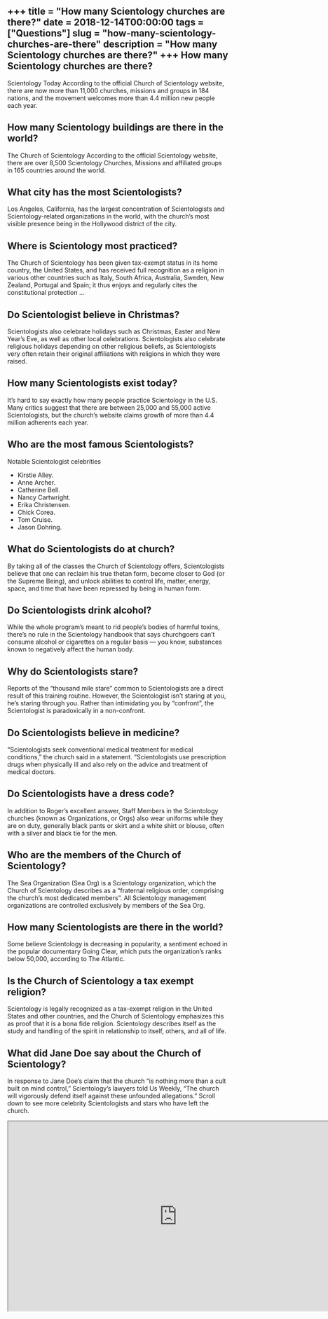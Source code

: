 +++
title = "How many Scientology churches are there?"
date = 2018-12-14T00:00:00
tags = ["Questions"]
slug = "how-many-scientology-churches-are-there"
description = "How many Scientology churches are there?"
+++
How many Scientology churches are there?
----------------------------------------

Scientology Today According to the official Church of Scientology website, there are now more than 11,000 churches, missions and groups in 184 nations, and the movement welcomes more than 4.4 million new people each year.

How many Scientology buildings are there in the world?
------------------------------------------------------

The Church of Scientology According to the official Scientology website, there are over 8,500 Scientology Churches, Missions and affiliated groups in 165 countries around the world.

What city has the most Scientologists?
--------------------------------------

Los Angeles, California, has the largest concentration of Scientologists and Scientology-related organizations in the world, with the church’s most visible presence being in the Hollywood district of the city.

Where is Scientology most practiced?
------------------------------------

The Church of Scientology has been given tax-exempt status in its home country, the United States, and has received full recognition as a religion in various other countries such as Italy, South Africa, Australia, Sweden, New Zealand, Portugal and Spain; it thus enjoys and regularly cites the constitutional protection …

Do Scientologist believe in Christmas?
--------------------------------------

Scientologists also celebrate holidays such as Christmas, Easter and New Year’s Eve, as well as other local celebrations. Scientologists also celebrate religious holidays depending on other religious beliefs, as Scientologists very often retain their original affiliations with religions in which they were raised.

How many Scientologists exist today?
------------------------------------

It’s hard to say exactly how many people practice Scientology in the U.S. Many critics suggest that there are between 25,000 and 55,000 active Scientologists, but the church’s website claims growth of more than 4.4 million adherents each year.

Who are the most famous Scientologists?
---------------------------------------

Notable Scientologist celebrities

- Kirstie Alley.
- Anne Archer.
- Catherine Bell.
- Nancy Cartwright.
- Erika Christensen.
- Chick Corea.
- Tom Cruise.
- Jason Dohring.

What do Scientologists do at church?
------------------------------------

By taking all of the classes the Church of Scientology offers, Scientologists believe that one can reclaim his true thetan form, become closer to God (or the Supreme Being), and unlock abilities to control life, matter, energy, space, and time that have been repressed by being in human form.

Do Scientologists drink alcohol?
--------------------------------

While the whole program’s meant to rid people’s bodies of harmful toxins, there’s no rule in the Scientology handbook that says churchgoers can’t consume alcohol or cigarettes on a regular basis — you know, substances known to negatively affect the human body.

Why do Scientologists stare?
----------------------------

Reports of the “thousand mile stare” common to Scientologists are a direct result of this training routine. However, the Scientologist isn’t staring at you, he’s staring through you. Rather than intimidating you by “confront”, the Scientologist is paradoxically in a non-confront.

Do Scientologists believe in medicine?
--------------------------------------

“Scientologists seek conventional medical treatment for medical conditions,” the church said in a statement. “Scientologists use prescription drugs when physically ill and also rely on the advice and treatment of medical doctors.

Do Scientologists have a dress code?
------------------------------------

In addition to Roger’s excellent answer, Staff Members in the Scientology churches (known as Organizations, or Orgs) also wear uniforms while they are on duty, generally black pants or skirt and a white shirt or blouse, often with a silver and black tie for the men.

Who are the members of the Church of Scientology?
-------------------------------------------------

The Sea Organization (Sea Org) is a Scientology organization, which the Church of Scientology describes as a “fraternal religious order, comprising the church’s most dedicated members”. All Scientology management organizations are controlled exclusively by members of the Sea Org.

How many Scientologists are there in the world?
-----------------------------------------------

Some believe Scientology is decreasing in popularity, a sentiment echoed in the popular documentary Going Clear, which puts the organization’s ranks below 50,000, according to The Atlantic.

Is the Church of Scientology a tax exempt religion?
---------------------------------------------------

Scientology is legally recognized as a tax-exempt religion in the United States and other countries, and the Church of Scientology emphasizes this as proof that it is a bona fide religion. Scientology describes itself as the study and handling of the spirit in relationship to itself, others, and all of life.

What did Jane Doe say about the Church of Scientology?
------------------------------------------------------

In response to Jane Doe’s claim that the church “is nothing more than a cult built on mind control,” Scientology’s lawyers told Us Weekly, “The church will vigorously defend itself against these unfounded allegations.” Scroll down to see more celebrity Scientologists and stars who have left the church.

<iframe allow="accelerometer; autoplay; clipboard-write; encrypted-media; gyroscope; picture-in-picture" allowfullscreen="" class="__youtube_prefs__  epyt-is-override  no-lazyload" data-no-lazy="1" data-origheight="433" data-origwidth="770" data-skipgform_ajax_framebjll="" height="433" id="_ytid_80760" loading="lazy" src="https://www.youtube.com/embed/ou8xvx5Q0js?enablejsapi=1&autoplay=0&cc_load_policy=0&cc_lang_pref=&iv_load_policy=1&loop=0&modestbranding=0&rel=1&fs=1&playsinline=0&autohide=2&theme=dark&color=red&controls=1&" title="YouTube player" width="770"></iframe>